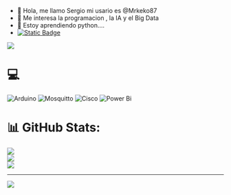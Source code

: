 - 👋 Hola, me llamo Sergio mi usario es @Mrkeko87
- 👀 Me interesa la programacion , la IA y el Big Data
- 🌱 Estoy aprendiendo python....
- [![Static Badge](https://img.shields.io/badge/email%20-%20red?logo=gmail&logoColor=white)](mailto:s.rodrigueznavarro@gmail.com)

![](./profile-3d-contrib/profile-green-animate.svg)



# 💻 
![Arduino](https://img.shields.io/badge/-Arduino-00979D?style=for-the-badge&logo=Arduino&logoColor=white) ![Mosquitto](https://img.shields.io/badge/mosquitto-%233C5280.svg?style=for-the-badge&logo=eclipsemosquitto&logoColor=white) ![Cisco](https://img.shields.io/badge/cisco-%23049fd9.svg?style=for-the-badge&logo=cisco&logoColor=black) ![Power Bi](https://img.shields.io/badge/power_bi-F2C811?style=for-the-badge&logo=powerbi&logoColor=black)
# 📊 GitHub Stats:
![](https://github-readme-stats.vercel.app/api?username=Mrkeko87&theme=dark&hide_border=false&include_all_commits=true&count_private=false)<br/>
![](https://github-readme-streak-stats.herokuapp.com/?user=Mrkeko87&theme=dark&hide_border=false)<br/>
![](https://github-readme-stats.vercel.app/api/top-langs/?username=Mrkeko87&theme=dark&hide_border=false&include_all_commits=true&count_private=false&layout=compact)

---
[![](https://visitcount.itsvg.in/api?id=Mrkeko87&icon=0&color=0)](https://visitcount.itsvg.in)

<!-- Proudly created with GPRM ( https://gprm.itsvg.in ) -->
